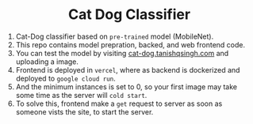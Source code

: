 <h1 align="center">Cat Dog Classifier</h1>

1. Cat-Dog classifier based on `pre-trained` model (MobileNet).
2. This repo contains model prepration, backed, and web frontend code.
3. You can test the model by visiting [cat-dog.tanishqsingh.com](https://cat-dog.tanishqsingh.com) and uploading a image.
4. Frontend is deployed in `vercel`, where as backend is dockerized and deployed to `google cloud run`.
5. And the minimum instances is set to 0, so your first image may take some time as the server will `cold start`.
6. To solve this, frontend make a `get` request to server as soon as someone vists the site, to start the server.